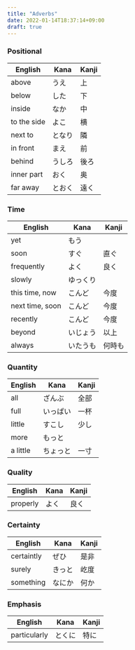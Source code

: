 ```yaml
---
title: "Adverbs"
date: 2022-01-14T18:37:14+09:00
draft: true
---
```

### Positional
| English     | Kana   | Kanji |
|-------------|--------|-------|
| above       | うえ   | 上    |
| below       | した   | 下    |
| inside      | なか   | 中    |
| to the side | よこ   | 横    |
| next to     | となり | 隣    |
| in front    | まえ   | 前    |
| behind      | うしろ | 後ろ  |
| inner part  | おく   | 奥    |
| far away    | とおく | 遠く  |

### Time
| English         | Kana     | Kanji  |
|-----------------|----------|--------|
| yet             | もう     |        |
| soon            | すぐ     | 直ぐ   |
| frequently      | よく     | 良く   |
| slowly          | ゆっくり |        | 
| this time, now  | こんど   | 今度   |
| next time, soon | こんど   | 今度   |
| recently        | こんど   | 今度   | 
| beyond          | いじょう | 以上   |
| always          | いたうも | 何時も |

### Quantity
| English  | Kana     | Kanji |
|----------|----------|-------|
| all      | ざんぶ   | 全部  |
| full     | いっぱい | 一杯  |
| little   | すこし   | 少し  |
| more     | もっと   |       |
| a little | ちょっと | 一寸  |

### Quality
| English   | Kana | Kanji |
|-----------|------|-------|
| properly  | よく | 良く  |

### Certainty
| English    | Kana   | Kanji |
|------------|--------|-------|
| certaintly | ぜひ   | 是非  |
| surely     | きっと | 屹度  |
| something  | なにか | 何か  |

### Emphasis
| English      | Kana   | Kanji |
|--------------|--------|-------|
| particularly | とくに | 特に  |
